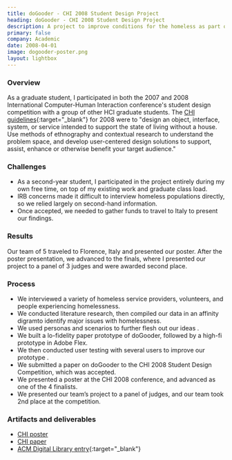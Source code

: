 ```yaml
---
title: doGooder - CHI 2008 Student Design Project
heading: doGooder - CHI 2008 Student Design Project
description: A project to improve conditions for the homeless as part of the Computer-Human Interaction conference's 2008 student design contest.
primary: false
company: Academic
date: 2008-04-01
image: dogooder-poster.png
layout: lightbox
---
```

### Overview
As a graduate student, I participated in both the 2007 and 2008 International Computer-Human Interaction conference's student design competition with a group of other HCI graduate students. The [CHI guidelines](http://www.chi2008.org/student_design_competition.html){:target="_blank"} for 2008 were to "design an object, interface, system, or service intended to support the state of living without a house. Use methods of ethnography and contextual research to understand the problem space, and develop user-centered design solutions to support, assist, enhance or otherwise benefit your target audience."

### Challenges
* As a second-year student, I participated in the project entirely during my own free time, on top of my existing work and graduate class load.
* IRB concerns made it difficult to interview homeless populations directly, so we relied largely on second-hand information.
* Once accepted, we needed to gather funds to travel to Italy to present our findings.

### Results
Our team of 5 traveled to Florence, Italy and presented our poster. After the poster presentation, we advanced to the finals, where I presented our project to a panel of 3 judges and were awarded second place.

### Process
* We interviewed a variety of homeless service providers, volunteers, and people experiencing homelessness.
* We conducted literature research, then compiled our data in an affinity digramto	identify	major	issues	with homelessness.
* We used personas and scenarios to further flesh out our ideas	.
* We built a lo-fidelity paper prototype of doGooder, followed by a high-fi prototype in Adobe Flex.
* We then conducted user testing with several users to improve our prototype .
* We submitted a paper on doGooder to the CHI 2008 Student Design Competition, which was accepted.
* We presented a poster at the CHI 2008 conference, and advanced as one of the 4 finalists.
* We presented our team’s project to a panel of judges, and our team took 2nd place at the competition.

### Artifacts and deliverables
* [CHI poster](/assets/documents/projects/dogooder-poster.pdf)
* [CHI paper](/assets/documents/projects/dogooder-paper.pdf)
* [ACM Digital Library entry](https://dl.acm.org/citation.cfm?id=1358941){:target="_blank"}